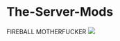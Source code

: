 # The-Server-Mods

FIREBALL MOTHERFUCKER
[![](https://static.wikia.nocookie.net/b__/images/7/79/010-WizardMonkey.png/revision/latest?cb=20190522023422&path-prefix=bloons)](https://tenor.com/view/67-gif-4016762968613767830)
